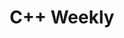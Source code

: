 ---
title: C++ Weekly
description: C++ Weekly 精选。
image:

# Badge style
style:
    background: "#2a9d8f"
    color: "#fff"
---